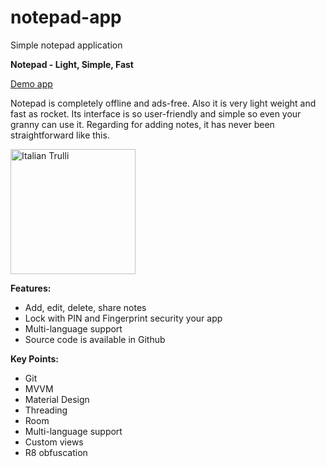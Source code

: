 # notepad-app
Simple notepad application

<b>Notepad - Light, Simple, Fast</b>

<a href="https://play.google.com/store/apps/details?id=xyz.teamgravity.notepad">Demo app</a>

Notepad is completely offline and ads-free. Also it is very light weight and fast as rocket. Its interface is so user-friendly and simple so even your granny can use it. Regarding for adding notes, it has never been straightforward like this.

<img src="https://i.imgur.com/F1Efe2e.jpg" alt="Italian Trulli" width="200" height="200">

**Features:**

- Add, edit, delete, share notes
- Lock with PIN and Fingerprint security your app
- Multi-language support
- Source code is available in Github

**Key Points:**

- Git
- MVVM
- Material Design
- Threading
- Room
- Multi-language support
- Custom views
- R8 obfuscation
